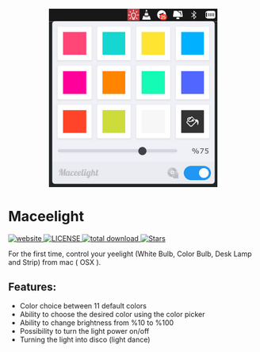 <p align="center">
  <img src="https://raw.githubusercontent.com/mohammad1ta/maceelight/master/demo.jpg" title="Application Demo" alt="Application demo" width="340" />
</p>

# Maceelight

<div>
  <!-- Version -->
  <a href="https://marktext.github.io/website">
    <img src="https://badge.fury.io/gh/mohammad1ta%2Fmaceelight.svg" alt="website">
  </a>
  <!-- License -->
  <a href="https://github.com/mohammad1ta/maceelight/blob/master/LICENSE">
    <img src="https://img.shields.io/github/license/mohammad1ta/maceelight.svg" alt="LICENSE">
  </a>
  <!-- Downloads total -->
  <a href="https://github.com/mohammad1ta/maceelight/releases">
    <img src="https://img.shields.io/github/downloads/mohammad1ta/maceelight/1.0.0/total.svg" alt="total download">
  </a>
  <!-- Stars -->
  <a href="https://github.com/mohammad1ta/maceelight">
    <img src="https://img.shields.io/github/stars/mohammad1ta/maceelight.svg" alt="Stars">
  </a>
</div>
  
For the first time, control your yeelight (White Bulb, Color Bulb, Desk Lamp and Strip) from mac ( OSX ).  


## Features:
* Color choice between 11 default colors
* Ability to choose the desired color using the color picker
* Ability to change brightness from %10 to %100
* Possibility to turn the light power on/off
* Turning the light into disco (light dance)

